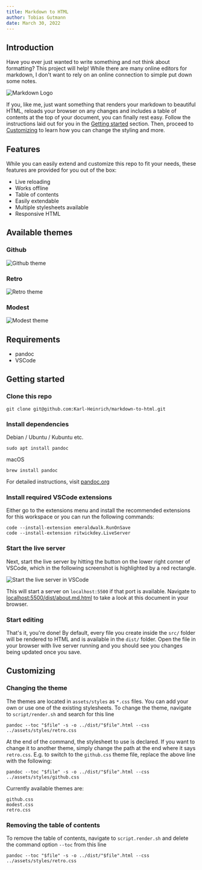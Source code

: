 ```yaml
---
title: Markdown to HTML
author: Tobias Gutmann
date: March 30, 2022
---
```


## Introduction

Have you ever just wanted to write something and not think about formatting? This project will help! While there are many online editors for markdown, I don't want to rely on an online connection to simple put down some notes. 

![Markdown Logo](./assets/img/markdown_logo.png)

If you, like me, just want something that renders your markdown to beautiful HTML, reloads your browser on any changes and includes a table of contents at the top of your document, you can finally rest easy. Follow the instructions laid out for you in the [Getting started](#getting-started) section. Then, proceed to [Customizing](#customizing) to learn how you can change the styling and more.


## Features

While you can easily extend and customize this repo to fit your needs, these features are provided for you out of the box:

- Live reloading
- Works offline
- Table of contents
- Easily extendable
- Multiple stylesheets available
- Responsive HTML

## Available themes

### Github
![Github theme](./assets/img/github.css.png)

### Retro 
![Retro theme](./assets/img/retro.css.png)

### Modest
![Modest theme](./assets/img/modest.css.png)

## Requirements

- pandoc
- VSCode

## Getting started

### Clone this repo

```
git clone git@github.com:Karl-Heinrich/markdown-to-html.git
```

### Install dependencies

Debian / Ubuntu / Kubuntu etc.

```
sudo apt install pandoc
```

macOS

```
brew install pandoc
```

For detailed instructions, visit [pandoc.org](https://pandoc.org/installing.html)

### Install required VSCode extensions

Either go to the extensions menu and install the recommended extensions for this workspace or you can run the following commands:
```
code --install-extension emeraldwalk.RunOnSave
code --install-extension ritwickdey.LiveServer
```

### Start the live server

Next, start the live server by hitting the button on the lower right corner of VSCode, which in the following screenshot is highlighted by a red rectangle.

![Start the live server in VSCode](./assets/img/go_live_screenshot.jpg)

This will start a server on `localhost:5500` if that port is available. Navigate to [localhost:5500/dist/about.md.html](localhost:5500/dist/about.md.html) to take a look at this document in your browser.

### Start editing

That's it, you're done! By default, every file you create inside the `src/` folder will be rendered to HTML and is available in the `dist/` folder. Open the file in your browser with live server running and you should see you changes being updated once you save.

## Customizing

### Changing the theme

The themes are located in `assets/styles` as `*.css` files. You can add your own or use one of the existing stylesheets. To change the theme, navigate to `script/render.sh` and search for this line

```
pandoc --toc "$file" -s -o ../dist/"$file".html --css ../assets/styles/retro.css
```

At the end of the command, the stylesheet to use is declared. If you want to change it to another theme, simply change the path at the end where it says `retro.css`. E.g. to switch to the `github.css` theme file, replace the above line with the following:

```
pandoc --toc "$file" -s -o ../dist/"$file".html --css ../assets/styles/github.css
```

Currently available themes are:

```
github.css
modest.css
retro.css
```

### Removing the table of contents

To remove the table of contents, navigate to `script.render.sh` and delete the command option `--toc` from this line

```
pandoc --toc "$file" -s -o ../dist/"$file".html --css ../assets/styles/retro.css
```
